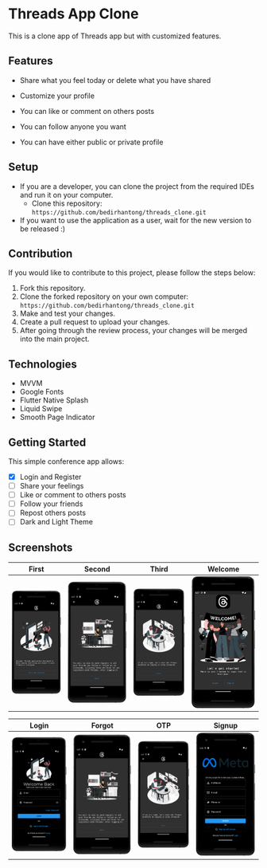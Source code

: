 # Threads App Clone

This is a clone app of Threads app but with customized features.

## Features

- Share what you feel today or delete what you have shared

- Customize your profile

- You can like or comment on others posts

- You can follow anyone you want

- You can have either public or private profile



## Setup
- If you are a developer, you can clone the project from the required IDEs and run it on your computer.
  - Clone this repository: `https://github.com/bedirhantong/threads_clone.git`
- If you want to use the application as a user, wait for the new version to be released :)

## Contribution

If you would like to contribute to this project, please follow the steps below:

1. Fork this repository.
2. Clone the forked repository on your own computer: `https://github.com/bedirhantong/threads_clone.git`
3. Make and test your changes.
4. Create a pull request to upload your changes.
5. After going through the review process, your changes will be merged into the main project.

## Technologies

- MVVM
- Google Fonts
- Flutter Native Splash
- Liquid Swipe
- Smooth Page Indicator


## Getting Started

This simple conference app allows:

- [x] Login and Register
- [ ] Share your feelings
- [ ] Like or comment to others posts
- [ ] Follow your friends
- [ ] Repost others posts
- [ ] Dark and Light Theme

## Screenshots

|                  First                   |                  Second                   |                  Third                   |                      Welcome                      |
|:----------------------------------------:|:-----------------------------------------:|:----------------------------------------:|:-------------------------------------------------:|
| ![](assets/images/screenshots/first.png) | ![](assets/images/screenshots/second.png) | ![](assets/images/screenshots/third.png) | ![](assets/images/screenshots/fourth_welcome.png) |

|                      Login                      |                  Forgot                   |                   OTP                    |                      Signup                      |
|:-----------------------------------------------:|:-----------------------------------------:|:----------------------------------------:|:------------------------------------------------:|
| ![](assets/images/screenshots/login_screen.png) | ![](assets/images/screenshots/second.png) | ![](assets/images/screenshots/third.png) | ![](assets/images/screenshots/signup_screen.png) |


